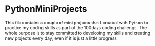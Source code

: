 # PythonMiniProjects
This file contains a couple of mini projects that I created with Python to practice my coding skills as part of the 100days coding challenge. The whole purpose is to stay committed to developing my skills and creating new projects every day, even if it is just a little progress.

